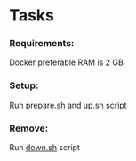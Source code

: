 # Tasks
### Requirements:
Docker preferable RAM is 2 GB
### Setup:
Run [prepare.sh](prepare.sh) and [up.sh](up.sh) script
### Remove:
Run [down.sh](down.sh) script
